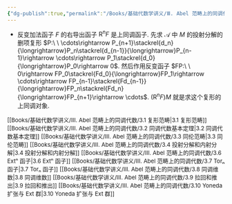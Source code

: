 ```yaml
---
{"dg-publish":true,"permalink":"/Books/基础代数学讲义/Ⅲ. Abel 范畴上的同调代数/3.5 导出函子/","dgPassFrontmatter":true,"created":"2024-08-07T17:53:38.782+08:00","updated":"2024-08-07T19:42:04.626+08:00"}
---
```


+ 反变加法函子 $F$ 的右导出函子 $\mathrm{R^n}F$ 是上同调函子. 先求 $\mathcal{A}$ 中 $M$ 的投射分解的删项复形 $P:\ \ \cdots\rightarrow P_{n+1}\stackrel{d_n}{\longrightarrow}P_n\stackrel{d_{n-1}}{\longrightarrow}P_{n-1}\rightarrow \cdots\rightarrow P_1\stackrel{d_0}{\longrightarrow}P_0\rightarrow 0$. 然后作用反变函子 $FP:\ \ 0\rightarrow FP_0\stackrel{Fd_0}{\longrightarrow}FP_1\rightarrow \cdots\rightarrow FP_{n-1}\stackrel{Fd_{n-1}}{\longrightarrow}FP_n\stackrel{Fd_n}{\longrightarrow}FP_{n+1}\rightarrow \cdots$.  $(\mathrm{R^n}F)M$ 就是求这个复形的上同调对象.


<font size="2">[[Books/基础代数学讲义/Ⅲ. Abel 范畴上的同调代数/3.1 复形范畴\|3.1 复形范畴]]</font>
<font size="2">[[Books/基础代数学讲义/Ⅲ. Abel 范畴上的同调代数/3.2 同调代数基本定理\|3.2 同调代数基本定理]]</font>
<font size="2">[[Books/基础代数学讲义/Ⅲ. Abel 范畴上的同调代数/3.3 同伦范畴\|3.3 同伦范畴]]</font>
<font size="2">[[Books/基础代数学讲义/Ⅲ. Abel 范畴上的同调代数/3.4 投射分解和内射分解\|3.4 投射分解和内射分解]]</font>
<font size="2">[[Books/基础代数学讲义/Ⅲ. Abel 范畴上的同调代数/3.6 Extⁿ 函子\|3.6 Extⁿ 函子]]</font>
<font size="2">[[Books/基础代数学讲义/Ⅲ. Abel 范畴上的同调代数/3.7 Torₙ 函子\|3.7 Torₙ 函子]]</font>
<font size="2">[[Books/基础代数学讲义/Ⅲ. Abel 范畴上的同调代数/3.8 同调维数\|3.8 同调维数]]</font>
<font size="2">[[Books/基础代数学讲义/Ⅲ. Abel 范畴上的同调代数/3.9 拉回和推出\|3.9 拉回和推出]]</font>
<font size="2">[[Books/基础代数学讲义/Ⅲ. Abel 范畴上的同调代数/3.10 Yoneda 扩张与 Ext 群\|3.10 Yoneda 扩张与 Ext 群]]</font>